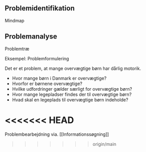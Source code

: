 
## Problemidentifikation
Mindmap
## Problemanalyse
Problemtræ

Eksempel: Problemformulering

Det er et problem, at mange overvægtige børn har dårlig motorik.

- Hvor mange børn i Danmark er overvægtige?
- Hvorfor er børnene overvægtige?
- Hvilke udfordringer gælder særligt for overvægtige børn?
- Hvor mange legepladser findes der til overvægtige børn?
- Hvad skal en legeplads til overvægtige børn indeholde?

<<<<<<< HEAD
=======
Problembearbejdning via. [[Informationssøgning]]
>>>>>>> origin/main
